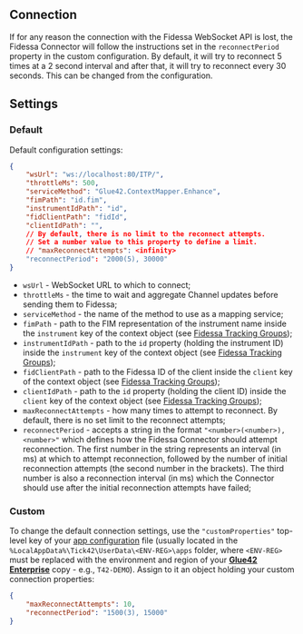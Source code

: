 ## Connection

If for any reason the connection with the Fidessa WebSocket API is lost, the Fidessa Connector will follow the instructions set in the `reconnectPeriod` property in the custom configuration. By default, it will try to reconnect 5 times at a 2 second interval and after that, it will try to reconnect every 30 seconds. This can be changed from the configuration.

## Settings

### Default

Default configuration settings:

```json
{
    "wsUrl": "ws://localhost:80/ITP/",
    "throttleMs": 500,
    "serviceMethod": "Glue42.ContextMapper.Enhance",
    "fimPath": "id.fim",
    "instrumentIdPath": "id",
    "fidClientPath": "fidId",
    "clientIdPath": "",
    // By default, there is no limit to the reconnect attempts.
    // Set a number value to this property to define a limit.
    // "maxReconnectAttempts": <infinity>
    "reconnectPeriod": "2000(5), 30000"
}
```

- `wsUrl` - WebSocket URL to which to connect;
- `throttleMs` - the time to wait and aggregate Channel updates before sending them to Fidessa;
- `serviceMethod` - the name of the method to use as a mapping service;
- `fimPath` - path to the FIM representation of the instrument name inside the `instrument` key of the context object (see [Fidessa Tracking Groups](../fidessa-tracking-groups/index.html));
- `instrumentIdPath` - path to the `id` property (holding the instrument ID) inside the `instrument` key of the context object (see [Fidessa Tracking Groups](../fidessa-tracking-groups/index.html));
- `fidClientPath` - path to the Fidessa ID of the client inside the `client` key of the context object (see [Fidessa Tracking Groups](../fidessa-tracking-groups/index.html));
- `clientIdPath` - path to the `id` property (holding the client ID) inside the `client` key of the context object (see [Fidessa Tracking Groups](../fidessa-tracking-groups/index.html));
- `maxReconnectAttempts` - how many times to attempt to reconnect. By default, there is no set limit to the reconnect attempts;
- `reconnectPeriod` - accepts a string in the format `"<number>(<number>), <number>"` which defines how the Fidessa Connector should attempt reconnection. The first number in the string represents an interval (in ms) at which to attempt reconnection, followed by the number of initial reconnection attempts (the second number in the brackets). The third number is also a reconnection interval (in ms) which the Connector should use after the initial reconnection attempts have failed;

### Custom

To change the default connection settings, use the `"customProperties"` top-level key of your [app configuration](../../../developers/configuration/application/index.html) file (usually located in the `%LocalAppData%\Tick42\UserData\<ENV-REG>\apps` folder, where `<ENV-REG>` must be replaced with the environment and region of your [**Glue42 Enterprise**](https://glue42.com/enterprise/) copy - e.g., `T42-DEMO`). Assign to it an object holding your custom connection properties:

```json
{
    "maxReconnectAttempts": 10,
    "reconnectPeriod": "1500(3), 15000"
}
```